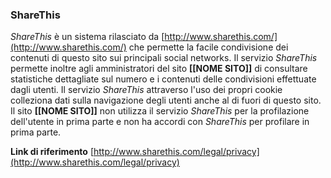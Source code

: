 ### ShareThis
*ShareThis* è un sistema rilasciato da [http://www.sharethis.com/](http://www.sharethis.com/) che permette la facile condivisione dei contenuti di questo sito sui principali social networks.
Il servizio *ShareThis* permette inoltre agli amministratori del sito **[[NOME SITO]]** di consultare statistiche dettagliate sul numero e i contenuti delle condivisioni effettuate dagli utenti. 
Il servizio *ShareThis* attraverso l'uso dei propri cookie colleziona dati sulla navigazione degli utenti anche al di fuori di questo sito. 
Il sito **[[NOME SITO]]** non utilizza il servizio *ShareThis* per la profilazione dell'utente in prima parte e non ha accordi con *ShareThis* per profilare in prima parte.

**Link di riferimento**
[http://www.sharethis.com/legal/privacy](http://www.sharethis.com/legal/privacy)